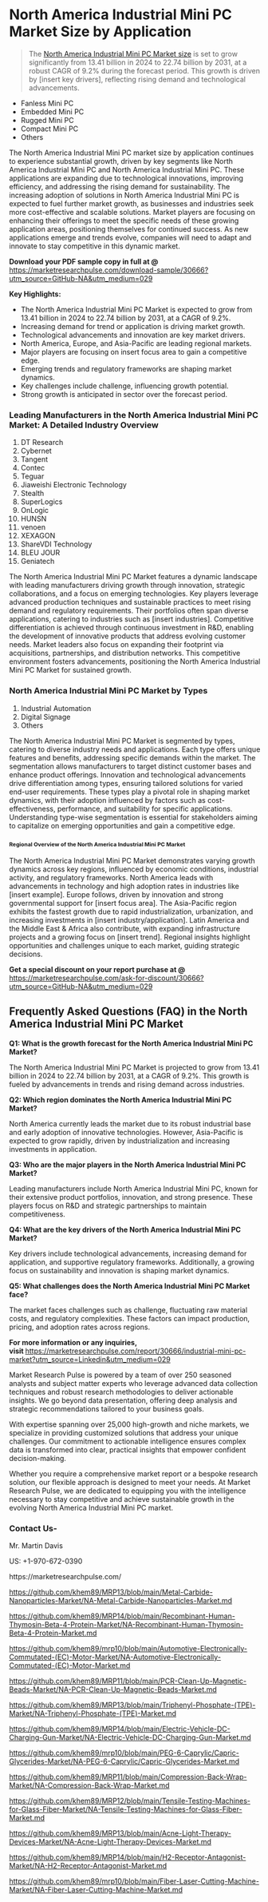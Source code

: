 <h1>North America Industrial Mini PC Market&nbsp;Size by Application</h1><blockquote><p>The <a href="https://marketresearchpulse.com/download-sample/30666?utm_source=GitHub-NA&amp;utm_medium=029">North America Industrial Mini PC Market size</a> is set to grow significantly from 13.41 billion in 2024 to 22.74 billion by 2031, at a robust CAGR of 9.2% during the forecast period. This growth is driven by [insert key drivers], reflecting rising demand and technological advancements.</p></blockquote><ul><li>Fanless Mini PC<li> Embedded Mini PC<li> Rugged Mini PC<li> Compact Mini PC<li> Others</li></ul><p>The North America Industrial Mini PC market size by application continues to experience substantial growth, driven by key segments like North America Industrial Mini PC and North America Industrial Mini PC. These applications are expanding due to technological innovations, improving efficiency, and addressing the rising demand for sustainability. The increasing adoption of solutions in North America Industrial Mini PC is expected to fuel further market growth, as businesses and industries seek more cost-effective and scalable solutions. Market players are focusing on enhancing their offerings to meet the specific needs of these growing application areas, positioning themselves for continued success. As new applications emerge and trends evolve, companies will need to adapt and innovate to stay competitive in this dynamic market.</p><p><strong>Download your PDF sample copy in full at @ </strong><a href="https://marketresearchpulse.com/download-sample/30666?utm_source=GitHub-NA&amp;utm_medium=029">https://marketresearchpulse.com/download-sample/30666?utm_source=GitHub-NA&amp;utm_medium=029</a></p><p><strong>Key Highlights: </strong></p><ul><li>The North America Industrial Mini PC Market is expected to grow from 13.41 billion in 2024 to 22.74 billion by 2031, at a CAGR of 9.2%.</li><li>Increasing demand for trend or application is driving market growth.</li><li>Technological advancements and innovation are key market drivers.</li><li>North America, Europe, and Asia-Pacific are leading regional markets.</li><li>Major players are focusing on insert focus area to gain a competitive edge.</li><li>Emerging trends and regulatory frameworks are shaping market dynamics.</li><li>Key challenges include challenge, influencing growth potential.</li><li>Strong growth is anticipated in sector over the forecast period.</li></ul><h3>Leading Manufacturers in the North America Industrial Mini PC Market: A Detailed Industry Overview</h3><ol><li>DT Research</li><li>Cybernet</li><li>Tangent</li><li>Contec</li><li>Teguar</li><li>Jiaweishi Electronic Technology</li><li>Stealth</li><li>SuperLogics</li><li>OnLogic</li><li>HUNSN</li><li>venoen</li><li>XEXAGON</li><li>ShareVDI Technology</li><li>BLEU JOUR</li><li>Geniatech</li></ol><div class="flex max-w-full flex-col flex-grow"><div class="min-h-8 text-message flex w-full flex-col items-end gap-2 whitespace-normal break-words [.text-message+&amp;]:mt-5" dir="auto" data-message-author-role="assistant" data-message-id="fd8432e4-4910-450d-b182-61b7bfb0a01f" data-message-model-slug="gpt-4o"><div class="flex w-full flex-col gap-1 empty:hidden first:pt-[3px]"><div class="markdown prose w-full break-words dark:prose-invert light"><p>The North America Industrial Mini PC Market features a dynamic landscape with leading manufacturers driving growth through innovation, strategic collaborations, and a focus on emerging technologies. Key players leverage advanced production techniques and sustainable practices to meet rising demand and regulatory requirements. Their portfolios often span diverse applications, catering to industries such as [insert industries]. Competitive differentiation is achieved through continuous investment in R&amp;D, enabling the development of innovative products that address evolving customer needs. Market leaders also focus on expanding their footprint via acquisitions, partnerships, and distribution networks. This competitive environment fosters advancements, positioning the North America Industrial Mini PC Market for sustained growth.</p></div></div></div></div><h3>North America Industrial Mini PC Market by Types</h3><ol><li>Industrial Automation<li> Digital Signage<li> Others</li></ol><div class="flex max-w-full flex-col flex-grow"><div class="min-h-8 text-message flex w-full flex-col items-end gap-2 whitespace-normal break-words [.text-message+&amp;]:mt-5" dir="auto" data-message-author-role="assistant" data-message-id="084470be-0bb7-4664-bddf-5156b4f41249" data-message-model-slug="gpt-4o-mini"><div class="flex w-full flex-col gap-1 empty:hidden first:pt-[3px]"><div class="markdown prose w-full break-words dark:prose-invert light"><p>The North America Industrial Mini PC Market is segmented by types, catering to diverse industry needs and applications. Each type offers unique features and benefits, addressing specific demands within the market. The segmentation allows manufacturers to target distinct customer bases and enhance product offerings. Innovation and technological advancements drive differentiation among types, ensuring tailored solutions for varied end-user requirements. These types play a pivotal role in shaping market dynamics, with their adoption influenced by factors such as cost-effectiveness, performance, and suitability for specific applications. Understanding type-wise segmentation is essential for stakeholders aiming to capitalize on emerging opportunities and gain a competitive edge.</p></div></div></div></div><h3><span style="font-size: 11px;">Regional Overview of the North America Industrial Mini PC Market</span></h3><div class="flex max-w-full flex-col flex-grow"><div class="min-h-8 text-message flex w-full flex-col items-end gap-2 whitespace-normal break-words [.text-message+&amp;]:mt-5" dir="auto" data-message-author-role="assistant" data-message-id="e9038762-ce64-4e30-91c9-9bd413514231" data-message-model-slug="gpt-4o-mini"><div class="flex w-full flex-col gap-1 empty:hidden first:pt-[3px]"><div class="markdown prose w-full break-words dark:prose-invert light"><p>The North America Industrial Mini PC Market demonstrates varying growth dynamics across key regions, influenced by economic conditions, industrial activity, and regulatory frameworks. North America leads with advancements in technology and high adoption rates in industries like [insert example]. Europe follows, driven by innovation and strong governmental support for [insert focus area]. The Asia-Pacific region exhibits the fastest growth due to rapid industrialization, urbanization, and increasing investments in [insert industry/application]. Latin America and the Middle East &amp; Africa also contribute, with expanding infrastructure projects and a growing focus on [insert trend]. Regional insights highlight opportunities and challenges unique to each market, guiding strategic decisions.</p></div></div></div></div><p><strong>Get a special discount on your report purchase at @ </strong><a href="https://marketresearchpulse.com/ask-for-discount/30666?utm_source=GitHub-NA&amp;utm_medium=029">https://marketresearchpulse.com/ask-for-discount/30666?utm_source=GitHub-NA&amp;utm_medium=029</a></p><h2>Frequently Asked Questions (FAQ) in the North America Industrial Mini PC Market</h2><p><strong>Q1: What is the growth forecast for the North America Industrial Mini PC Market?</strong></p><p>The North America Industrial Mini PC Market is projected to grow from 13.41 billion in 2024 to 22.74 billion by 2031, at a CAGR of 9.2%. This growth is fueled by advancements in trends and rising demand across industries.</p><p><strong>Q2: Which region dominates the North America Industrial Mini PC Market?</strong></p><p>North America currently leads the market due to its robust industrial base and early adoption of innovative technologies. However, Asia-Pacific is expected to grow rapidly, driven by industrialization and increasing investments in application.</p><p><strong>Q3: Who are the major players in the North America Industrial Mini PC Market?</strong></p><p>Leading manufacturers include North America Industrial Mini PC, known for their extensive product portfolios, innovation, and strong presence. These players focus on R&amp;D and strategic partnerships to maintain competitiveness.</p><p><strong>Q4: What are the key drivers of the North America Industrial Mini PC Market?</strong></p><p>Key drivers include technological advancements, increasing demand for application, and supportive regulatory frameworks. Additionally, a growing focus on sustainability and innovation is shaping market dynamics.</p><p><strong>Q5: What challenges does the North America Industrial Mini PC Market face?</strong></p><p>The market faces challenges such as challenge, fluctuating raw material costs, and regulatory complexities. These factors can impact production, pricing, and adoption rates across regions.</p><p><strong>For more information or any inquiries, visit&nbsp;</strong><a href="https://marketresearchpulse.com/report/30666/industrial-mini-pc-market?utm_source=Linkedin&utm_medium=029">https://marketresearchpulse.com/report/30666/industrial-mini-pc-market?utm_source=Linkedin&utm_medium=029</a></p><p>Market Research Pulse is powered by a team of over 250 seasoned analysts and subject matter experts who leverage advanced data collection techniques and robust research methodologies to deliver actionable insights. We go beyond data presentation, offering deep analysis and strategic recommendations tailored to your business goals.</p><p>With expertise spanning over 25,000 high-growth and niche markets, we specialize in providing customized solutions that address your unique challenges. Our commitment to actionable intelligence ensures complex data is transformed into clear, practical insights that empower confident decision-making.</p><p>Whether you require a comprehensive market report or a bespoke research solution, our flexible approach is designed to meet your needs. At Market Research Pulse, we are dedicated to equipping you with the intelligence necessary to stay competitive and achieve sustainable growth in the evolving North America Industrial Mini PC market.</p><h3><strong>Contact Us-</strong></h3><p>Mr. Martin Davis</p><p>US: +1-970-672-0390</p><p>https://marketresearchpulse.com/</p><p><a href="https://github.com/khem89/MRP13/blob/main/Metal-Carbide-Nanoparticles-Market/NA-Metal-Carbide-Nanoparticles-Market.md">https://github.com/khem89/MRP13/blob/main/Metal-Carbide-Nanoparticles-Market/NA-Metal-Carbide-Nanoparticles-Market.md</a></p><p><a href="https://github.com/khem89/MRP14/blob/main/Recombinant-Human-Thymosin-Beta-4-Protein-Market/NA-Recombinant-Human-Thymosin-Beta-4-Protein-Market.md">https://github.com/khem89/MRP14/blob/main/Recombinant-Human-Thymosin-Beta-4-Protein-Market/NA-Recombinant-Human-Thymosin-Beta-4-Protein-Market.md</a></p><p><a href="https://github.com/khem89/mrp10/blob/main/Automotive-Electronically-Commutated-(EC)-Motor-Market/NA-Automotive-Electronically-Commutated-(EC)-Motor-Market.md">https://github.com/khem89/mrp10/blob/main/Automotive-Electronically-Commutated-(EC)-Motor-Market/NA-Automotive-Electronically-Commutated-(EC)-Motor-Market.md</a></p><p><a href="https://github.com/khem89/MRP11/blob/main/PCR-Clean-Up-Magnetic-Beads-Market/NA-PCR-Clean-Up-Magnetic-Beads-Market.md">https://github.com/khem89/MRP11/blob/main/PCR-Clean-Up-Magnetic-Beads-Market/NA-PCR-Clean-Up-Magnetic-Beads-Market.md</a></p><p><a href="https://github.com/khem89/MRP13/blob/main/Triphenyl-Phosphate-(TPE)-Market/NA-Triphenyl-Phosphate-(TPE)-Market.md">https://github.com/khem89/MRP13/blob/main/Triphenyl-Phosphate-(TPE)-Market/NA-Triphenyl-Phosphate-(TPE)-Market.md</a></p><p><a href="https://github.com/khem89/MRP14/blob/main/Electric-Vehicle-DC-Charging-Gun-Market/NA-Electric-Vehicle-DC-Charging-Gun-Market.md">https://github.com/khem89/MRP14/blob/main/Electric-Vehicle-DC-Charging-Gun-Market/NA-Electric-Vehicle-DC-Charging-Gun-Market.md</a></p><p><a href="https://github.com/khem89/mrp10/blob/main/PEG-6-Caprylic/Capric-Glycerides-Market/NA-PEG-6-Caprylic/Capric-Glycerides-Market.md">https://github.com/khem89/mrp10/blob/main/PEG-6-Caprylic/Capric-Glycerides-Market/NA-PEG-6-Caprylic/Capric-Glycerides-Market.md</a></p><p><a href="https://github.com/khem89/MRP11/blob/main/Compression-Back-Wrap-Market/NA-Compression-Back-Wrap-Market.md">https://github.com/khem89/MRP11/blob/main/Compression-Back-Wrap-Market/NA-Compression-Back-Wrap-Market.md</a></p><p><a href="https://github.com/khem89/MRP12/blob/main/Tensile-Testing-Machines-for-Glass-Fiber-Market/NA-Tensile-Testing-Machines-for-Glass-Fiber-Market.md">https://github.com/khem89/MRP12/blob/main/Tensile-Testing-Machines-for-Glass-Fiber-Market/NA-Tensile-Testing-Machines-for-Glass-Fiber-Market.md</a></p><p><a href="https://github.com/khem89/MRP13/blob/main/Acne-Light-Therapy-Devices-Market/NA-Acne-Light-Therapy-Devices-Market.md">https://github.com/khem89/MRP13/blob/main/Acne-Light-Therapy-Devices-Market/NA-Acne-Light-Therapy-Devices-Market.md</a></p><p><a href="https://github.com/khem89/MRP14/blob/main/H2-Receptor-Antagonist-Market/NA-H2-Receptor-Antagonist-Market.md">https://github.com/khem89/MRP14/blob/main/H2-Receptor-Antagonist-Market/NA-H2-Receptor-Antagonist-Market.md</a></p><p><a href="https://github.com/khem89/mrp10/blob/main/Fiber-Laser-Cutting-Machine-Market/NA-Fiber-Laser-Cutting-Machine-Market.md">https://github.com/khem89/mrp10/blob/main/Fiber-Laser-Cutting-Machine-Market/NA-Fiber-Laser-Cutting-Machine-Market.md</a></p>
